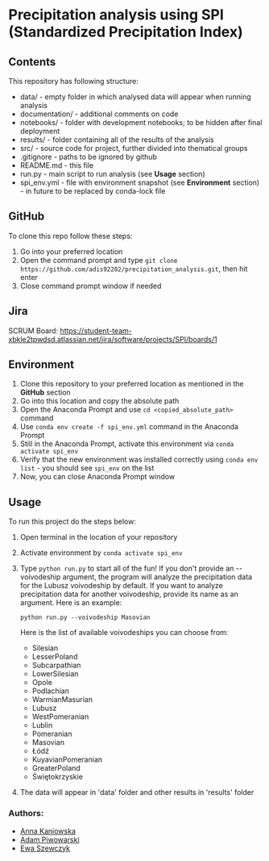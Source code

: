 # Precipitation analysis using SPI (Standardized Precipitation Index)

## Contents
This repository has following structure:
- data/ - empty folder in which analysed data will appear when running analysis
- documentation/ - additional comments on code
- notebooks/ - folder with development notebooks; to be hidden after final deployment
- results/ - folder containing all of the results of the analysis
- src/ - source code for project, further divided into thematical groups
- .gitignore - paths to be ignored by github
- README.md - this file
- run.py - main script to run analysis (see **Usage** section)
- spi_env.yml - file with environment snapshot (see **Environment** section) - in future to be replaced by conda-lock file


## GitHub
To clone this repo follow these steps:
1. Go into your preferred location
2. Open the command prompt and type `git clone https://github.com/adis92202/precipitation_analysis.git`, then hit enter
3. Close command prompt window if needed

## Jira
SCRUM Board: https://student-team-xbkle2tpwdsd.atlassian.net/jira/software/projects/SPI/boards/1

## Environment
1. Clone this repository to your preferred location as mentioned in the **GitHub** section
2. Go into this location and copy the absolute path
3. Open the Anaconda Prompt and use `cd <copied_absolute_path>` command
4. Use `conda env create -f spi_env.yml` command in the Anaconda Prompt
5. Still in the Anaconda Prompt, activate this environment via `conda activate spi_env`
6. Verify that the new environment was installed correctly using `conda env list` - you should see `spi_env` on the list
7. Now, you can close Anaconda Prompt window

## Usage
To run this project do the steps below:
1. Open terminal in the location of your repository
2. Activate environment by `conda activate spi_env`
3. Type `python run.py` to start all of the fun! If you don't provide an --voivodeship argument, the program will analyze the precipitation data for the Lubusz voivodeship by default. If you want to analyze precipitation data for another voivodeship, provide its name as an argument. Here is an example:

    `python run.py --voivodeship Masovian`

    Here is the list of available voivodeships you can choose from:
    - Silesian
    - LesserPoland
    - Subcarpathian
    - LowerSilesian
    - Opole
    - Podlachian
    - WarmianMasurian
    - Lubusz
    - WestPomeranian
    - Lublin
    - Pomeranian
    - Masovian
    - Łódź
    - KuyavianPomeranian
    - GreaterPoland
    - Świętokrzyskie
4. The data will appear in 'data' folder and other results in 'results' folder

### Authors:
- [Anna Kaniowska](https://github.com/ania15)
- [Adam Piwowarski](https://github.com/adis92202)
- [Ewa Szewczyk](https://github.com/drateffka)